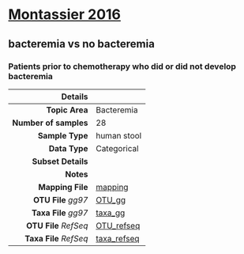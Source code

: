 # [Montassier 2016]( ../docs/bacteremia.html )
## bacteremia vs no bacteremia

### Patients prior to chemotherapy who did or did not develop bacteremia

| Details                   |                                                           |
| ------------------------: |-----------------------------------------------------------|
| **Topic Area**                | Bacteremia                                                |
| **Number of samples**         | 28                                         |
| **Sample Type**               | human stool                                         |
| **Data Type**                 | Categorical                                           |
| **Subset Details**            |                                   |
| **Notes**                     |                                          |
| **Mapping File**              | [mapping]( ../datasets/bacteremia/mapping.txt)        |
| **OTU File** *gg97*           | [OTU_gg]( ../datasets/bacteremia/gg/otutable.txt)          |
| **Taxa File** *gg97*          | [taxa_gg]( ../datasets/bacteremia/gg/taxatable.txt)        |
| **OTU File** *RefSeq*         | [OTU_refseq]( ../datasets/bacteremia/refseq/otutable.txt)  |
| **Taxa File** *RefSeq*        | [taxa_refseq]( ../datasets/bacteremia/refseq/taxatable.txt)|